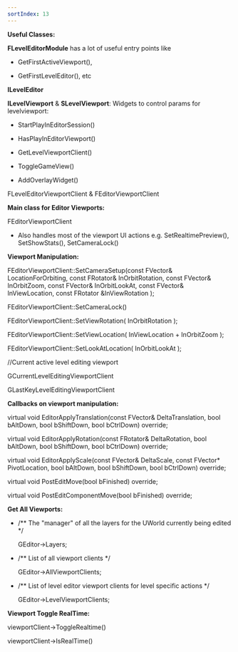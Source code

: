 ```yaml
---
sortIndex: 13
---
```


**Useful Classes:**

**FLevelEditorModule** has a lot of useful entry points like

- GetFirstActiveViewport(),

- GetFirstLevelEditor(), etc

**ILevelEditor**

**ILevelViewport** & **SLevelViewport**: Widgets to control params for levelviewport:

- StartPlayInEditorSession()

- HasPlayInEditorViewport()

- GetLevelViewportClient()

- ToggleGameView()

- AddOverlayWidget()

FLevelEditorViewportClient & FEditorViewportClient

**Main class for Editor Viewports:**

FEditorViewportClient

- Also handles most of the viewport UI actions e.g. SetRealtimePreview(), SetShowStats(), SetCameraLock()

**Viewport Manipulation:**

FEditorViewportClient::SetCameraSetup(const FVector& LocationForOrbiting, const FRotator& InOrbitRotation, const FVector& InOrbitZoom, const FVector& InOrbitLookAt, const FVector& InViewLocation, const FRotator &InViewRotation );

FEditorViewportClient::SetCameraLock()

FEditorViewportClient::SetViewRotation( InOrbitRotation );

FEditorViewportClient::SetViewLocation( InViewLocation + InOrbitZoom );

FEditorViewportClient::SetLookAtLocation( InOrbitLookAt );

//Current active level editing viewport

GCurrentLevelEditingViewportClient

GLastKeyLevelEditingViewportClient

**Callbacks on viewport manipulation:**

virtual void EditorApplyTranslation(const FVector& DeltaTranslation, bool bAltDown, bool bShiftDown, bool bCtrlDown) override;

virtual void EditorApplyRotation(const FRotator& DeltaRotation, bool bAltDown, bool bShiftDown, bool bCtrlDown) override;

virtual void EditorApplyScale(const FVector& DeltaScale, const FVector\* PivotLocation, bool bAltDown, bool bShiftDown, bool bCtrlDown) override;

virtual void PostEditMove(bool bFinished) override;

virtual void PostEditComponentMove(bool bFinished) override;

**Get All Viewports:**

- /\*\* The "manager" of all the layers for the UWorld currently being edited \*/

  GEditor->Layers;

- /\*\* List of all viewport clients \*/

  GEditor->AllViewportClients;

- /\*\* List of level editor viewport clients for level specific actions \*/

  GEditor->LevelViewportClients;

**Viewport Toggle RealTime:**

viewportClient->ToggleRealtime()

viewportClient->IsRealTime()
